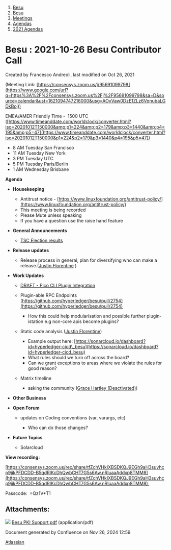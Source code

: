 1. [Besu](index.html)
2. [Besu](Besu_22151173.html)
3. [Meetings](Meetings_22153838.html)
4. [Agendas](Agendas_22153868.html)
5. [2021 Agendas](2021-Agendas_22154808.html)

# Besu : 2021-10-26 Besu Contributor Call

Created by Francesco Andreoli, last modified on Oct 26, 2021

(Meeting Link: ⁨[https://consensys.zoom.us/j/95691099798](https://www.google.com/url?q=https%3A%2F%2Fconsensys.zoom.us%2Fj%2F95691099798&sa=D&source=calendar&ust=1621094747216000&usg=AOvVaw0DzE1ZLz6VqnubaLGDkBoj))

EMEA/AMER Friendly Time -  1500 UTC ([https://www.timeanddate.com/worldclock/converter.html?iso=20201012T150000&amp;p1=224&amp;p2=179&amp;p3=1440&amp;p4=195&amp;p5=47](https://www.timeanddate.com/worldclock/converter.html?iso=20201012T150000&p1=224&p2=179&p3=1440&p4=195&p5=47))

- 8 AM Tuesday San Francisco
- 11 AM Tuesday New York
- 3 PM Tuesday UTC
- 5 PM Tuesday Paris/Berlin
- 1 AM Wednesday Brisbane

**Agenda**

- **Housekeeping**
  
  - Antitrust notice - [https://www.linuxfoundation.org/antitrust-policy/](https://www.linuxfoundation.org/antitrust-policy/)
  - This meeting is being recorded
  - Please Mute unless speaking
  - If you have a question use the raise hand feature
- **General Announcements**
  
  - [TSC Election results](https://tsc.hyperledger.org/tsc-members.html)
- **Release updates**
  
  - Release process in general, plan for diversifying who can make a release.([Justin Florentine](https://lf-hyperledger.atlassian.net/wiki/people/712020:71871f91-9632-4415-9d78-780eb53fd275?ref=confluence) )
- **Work Updates**
  
  - [DRAFT - Pico CLI Plugin Integration](DRAFT---Pico-CLI-Plugin-Integration_22155019.html)
  - Plugin-able RPC Endpoints [https://github.com/hyperledger/besu/pull/2754](https://github.com/hyperledger/besu/pull/2754)
    
    - How this could help modularisation and possible further plugin-istation e.g non-core apis become plugins?
  - Static code analysis ([Justin Florentine](https://lf-hyperledger.atlassian.net/wiki/people/712020:71871f91-9632-4415-9d78-780eb53fd275?ref=confluence))
    
    - Example output here: [https://sonarcloud.io/dashboard?id=hyperledger-cicd\_besu](https://sonarcloud.io/dashboard?id=hyperledger-cicd_besu)
    - What rules should we turn off across the board?
    - Can we grant exceptions to areas where we violate the rules for good reason?
  - Matrix timeline
    
    - asking the community ([Grace Hartley (Deactivated)](https://lf-hyperledger.atlassian.net/wiki/people/5c3e0cd1ff324728a1db2448?ref=confluence))
- **Other Business**
- **Open Forum**
  
  - updates on Coding conventions (var, varargs, etc)
    
    - Who can do those changes?
- **Future Topics**
  
  - Solarcloud

**View recording:**

[https://consensys.zoom.us/rec/share/tfZchVHkIXBSDKQJ9EGh9aH3suvhcp9jikPFDCDD-B5qdRIKcDhQwbCHT7G5s6Aw.nRluaaAddxp8TMM8](https://consensys.zoom.us/rec/share/tfZchVHkIXBSDKQJ9EGh9aH3suvhcp9jikPFDCDD-B5qdRIKcDhQwbCHT7G5s6Aw.nRluaaAddxp8TMM8) 

Passcode:  =Qz1V\*T1

## Attachments:

![](images/icons/bullet_blue.gif) [Besu PKI Support.pdf](attachments/22155052/22155053.pdf) (application/pdf)

Document generated by Confluence on Nov 26, 2024 12:59

[Atlassian](http://www.atlassian.com/)
